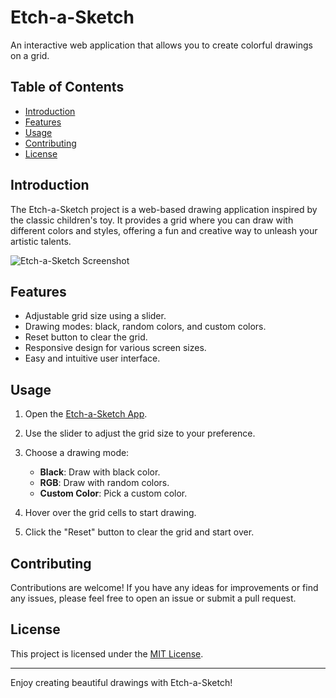# Etch-a-Sketch

An interactive web application that allows you to create colorful drawings on a grid.

## Table of Contents

- [Introduction](#introduction)
- [Features](#features)
- [Usage](#usage)
- [Contributing](#contributing)
- [License](#license)

## Introduction

The Etch-a-Sketch project is a web-based drawing application inspired by the classic children's toy. It provides a grid where you can draw with different colors and styles, offering a fun and creative way to unleash your artistic talents.

![Etch-a-Sketch Screenshot](https://imgur.com/FBHgTo6.png)

## Features

- Adjustable grid size using a slider.
- Drawing modes: black, random colors, and custom colors.
- Reset button to clear the grid.
- Responsive design for various screen sizes.
- Easy and intuitive user interface.

## Usage

1. Open the [Etch-a-Sketch App](https://alpattex.github.io/Etch-a-Sketch/).

2. Use the slider to adjust the grid size to your preference.

3. Choose a drawing mode:

   - **Black**: Draw with black color.
   - **RGB**: Draw with random colors.
   - **Custom Color**: Pick a custom color.

4. Hover over the grid cells to start drawing.

5. Click the "Reset" button to clear the grid and start over.

## Contributing

Contributions are welcome! If you have any ideas for improvements or find any issues, please feel free to open an issue or submit a pull request.

## License

This project is licensed under the [MIT License](LICENSE).

---

Enjoy creating beautiful drawings with Etch-a-Sketch!
